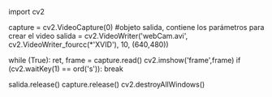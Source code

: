 import cv2

capture = cv2.VideoCapture(0)
#objeto salida, contiene los parámetros para crear el video
salida = cv2.VideoWriter('webCam.avi', cv2.VideoWriter_fourcc(*'XVID'), 10, (640,480))

while (True):
    ret, frame = capture.read()
    cv2.imshow('frame',frame)
    if (cv2.waitKey(1) == ord('s')):
        break

salida.release()
capture.release()
cv2.destroyAllWindows()
